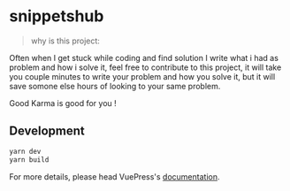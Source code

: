 # snippetshub
> why is this project:

Often when I get stuck while coding and find solution I write what i had as problem and how i solve it, feel free to contribute to this project, it will take you couple minutes to write your problem and how you solve it, but it will save somone else hours of looking to your same problem.

Good Karma is good for you !

## Development

```bash
yarn dev
yarn build
```

For more details, please head VuePress's [documentation](https://v1.vuepress.vuejs.org/).

